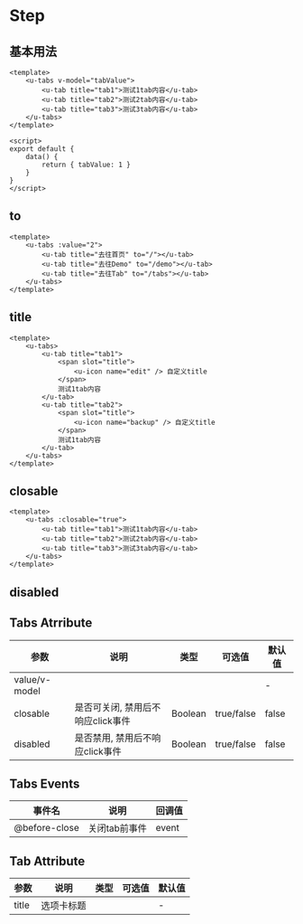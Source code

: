 # Step

## 基本用法
```vue
<template>
    <u-tabs v-model="tabValue">
        <u-tab title="tab1">测试1tab内容</u-tab>
        <u-tab title="tab2">测试2tab内容</u-tab>
        <u-tab title="tab3">测试3tab内容</u-tab>
    </u-tabs>
</template>

<script>
export default {
    data() {
        return { tabValue: 1 }
    }
}
</script>
```

## to
``` vue
<template>
    <u-tabs :value="2">
        <u-tab title="去往首页" to="/"></u-tab>
        <u-tab title="去往Demo" to="/demo"></u-tab>
        <u-tab title="去往Tab" to="/tabs"></u-tab>
    </u-tabs>
</template>
```

## title
```vue
<template>
    <u-tabs>
        <u-tab title="tab1">
            <span slot="title">
                <u-icon name="edit" /> 自定义title
            </span>
            测试1tab内容
        </u-tab>
        <u-tab title="tab2">
            <span slot="title">
                <u-icon name="backup" /> 自定义title
            </span>
            测试1tab内容
        </u-tab>
    </u-tabs>
</template>
```

## closable
```vue
<template>
    <u-tabs :closable="true">
        <u-tab title="tab1">测试1tab内容</u-tab>
        <u-tab title="tab2">测试2tab内容</u-tab>
        <u-tab title="tab3">测试3tab内容</u-tab>
    </u-tabs>
</template>
```

## disabled

## Tabs Atrribute

参数 | 说明 | 类型 | 可选值 | 默认值
--- | --- | --- | --- | ---
value/v-model |  |  |  | -
closable | 是否可关闭, 禁用后不响应click事件 | Boolean | true/false | false
disabled | 是否禁用, 禁用后不响应click事件 | Boolean | true/false | false

## Tabs Events

| 事件名| 说明| 回调值|
| -- | -- | -- |
| @before-close |  关闭tab前事件 | event |

## Tab Attribute

参数 | 说明 | 类型 | 可选值 | 默认值
--- | --- | --- | --- | ---
title | 选项卡标题 |  |  | -